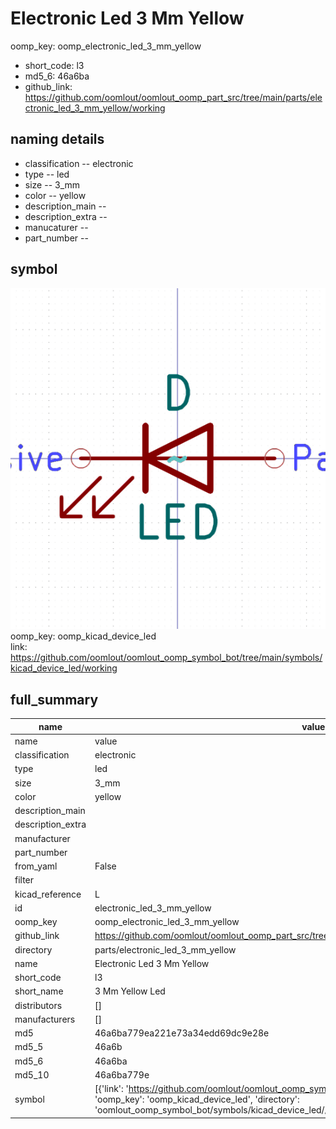 # Electronic Led 3 Mm Yellow
oomp_key: oomp_electronic_led_3_mm_yellow 

  
* short_code: l3
* md5_6: 46a6ba  
* github_link: https://github.com/oomlout/oomlout_oomp_part_src/tree/main/parts/electronic_led_3_mm_yellow/working  
## naming details
* classification -- electronic
* type -- led
* size -- 3_mm
* color -- yellow
* description_main -- 
* description_extra -- 
* manucaturer -- 
* part_number -- 



## symbol

![](symbol/0/working/working_600.png)  
oomp_key: oomp_kicad_device_led  
link: https://github.com/oomlout/oomlout_oomp_symbol_bot/tree/main/symbols/kicad_device_led/working  


## full_summary
| name | value | 
| --- | --- | 
| name | value | 
| classification | electronic | 
| type | led | 
| size | 3_mm | 
| color | yellow | 
| description_main |  | 
| description_extra |  | 
| manufacturer |  | 
| part_number |  | 
| from_yaml | False | 
| filter |  | 
| kicad_reference | L | 
| id | electronic_led_3_mm_yellow | 
| oomp_key | oomp_electronic_led_3_mm_yellow | 
| github_link | https://github.com/oomlout/oomlout_oomp_part_src/tree/main/parts/electronic_led_3_mm_yellow/working | 
| directory | parts/electronic_led_3_mm_yellow | 
| name | Electronic Led 3 Mm Yellow | 
| short_code | l3 | 
| short_name | 3 Mm Yellow Led | 
| distributors | [] | 
| manufacturers | [] | 
| md5 | 46a6ba779ea221e73a34edd69dc9e28e | 
| md5_5 | 46a6b | 
| md5_6 | 46a6ba | 
| md5_10 | 46a6ba779e | 
| symbol | [{'link': 'https://github.com/oomlout/oomlout_oomp_symbol_bot/tree/main/symbols/kicad_device_led', 'oomp_key': 'oomp_kicad_device_led', 'directory': 'oomlout_oomp_symbol_bot/symbols/kicad_device_led//working/working.kicad_sym'}] | 
